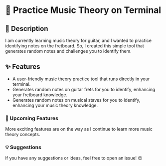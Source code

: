 # 🎸 Practice Music Theory on Terminal

## 📜 Description
I am currently learning music theory for guitar, and I wanted to practice identifying notes on the fretboard. So, I created this simple tool that generates random notes and challenges you to identify them.

## ✨ Features
- A user-friendly music theory practice tool that runs directly in your terminal.
- Generates random notes on guitar frets for you to identify, enhancing your fretboard knowledge.
- Generates random notes on musical staves for you to identify, enhancing your music theory knowledge.

### 🚀 Upcoming Features
More exciting features are on the way as I continue to learn more music theory concepts. 

### 💡 Suggestions
If you have any suggestions or ideas, feel free to open an issue! 😉
